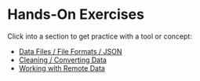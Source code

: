 # Hands-On Exercises

Click into a section to get practice with a tool or concept:

- [Data Files / File Formats / JSON](course/01-data/README.md)
- [Cleaning / Converting Data](course/02-cleaning/README.md)
- [Working with Remote Data](course/03-remote/README.md)

